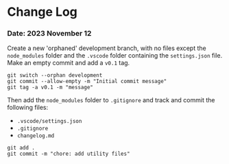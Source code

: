 # Change Log

### Date: 2023 November 12

Create a new 'orphaned' development branch, with no files except the `node_modules` folder and the `.vscode` folder containing the `settings.json` file.
Make an empty commit and add a `v0.1` tag.

```
git switch --orphan development
git commit --allow-empty -m "Initial commit message"
git tag -a v0.1 -m "message"
```

Then add the `node_modules` folder to `.gitignore` and track and commit the following files:

- `.vscode/settings.json`
- `.gitignore`
- `changelog.md`

```
git add .
git commit -m "chore: add utility files"
```
